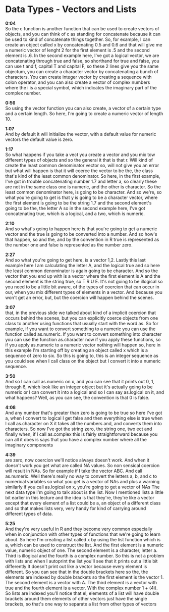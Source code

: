 # Data Types - Vectors and Lists

**0:04**  
So the c function is another function that can be used to create vectors of objects, and you can think of c as standing for concatenate because it can be used to kind of concatenate things together. So, for example, I can create an object called x by concatenating 0.5 and 0.6 and that will give me a numeric vector of lenght 2 for the first element is .5 and the second element is .6. In the second example here, I've got a logical vector, we are concatenating through true and false, so shorthand for true and false, you can use t and f, capital T and capital F, so these 2 lines give you the same objectum, you can create a character vector by concatenating a bunch of characters. You can create integer vector by creating a sequence with colon operator, and you can also create a vector of complex numbers where the i is a special symbol, which indicates the imaginary part of the complex number. 

**0:56**  
So using the vector function you can also create, a vector of a certain type and a certain length. So here, I'm going to create a numeric vector of length 10. 

**1:07**  
And by default it will initialize the vector, with a default value for numeric vectors the default value is zero. 

**1:17**  
So what happens if you take a vect you create a vector and you mix tow different types of objects and so the general it that is that r. Will kind of create the least common denominator vector so, will not give you an error but what will happen is that it will coerce the vector to be the, the class that's kind of the least common denominator. So here, in the first example, I've got in trouble concatenating number 1.7 and letter a, so clearly these are not in the same class one is numeric, and the other is character. So the least common denominator here, is going to be character. And so we're, so what you're going to get is that y is going to be a character vector, where the first element is going to be the string 1.7 and the second element's going to be the, the letter A so in the second example here, I've got concatenating true, which is a logical, and a two, which is numeric. 

**2:10**  
And so what's going to happen here is that you're going to get a numeric vector and the true is going to be converted into a number. And so how's that happen, so and the, and by the convention in R true is represented as the number one and false is represented as the number zero. 

**2:27**  
And so what you're going to get here, is a vector 1,2. Lastly this last example here I am calculating the letter A, and the logical true and so here the least common denominator is again going to be character. And so the vector that you end up with is a vector where the first element is A and the second element is the string true, so T R U E. It's not going to be illogical so you need to be a little bit aware, of the types of coercion that can occur in our, when you mix different types of elements in a vector. And because you won't get an error, but, but the coercion will happen behind the scenes. 

**3:07**  
that, in the previous slide we talked about kind of a implicit coercion that occurs behind the scenes, but you can explicitly coerce objects from one class to another using functions that usually start with the word as. So for example, if you want to convert something to a numeric you can use the function called as.numeric. If you want to convert something into character you can use the function as.character now if you apply these functions, so if you apply as.numeric to a numeric vector nothing will happen so, here in this example I'm starting off by creating an object called x which is a sequence of zero to six. So this is going to, this is an integer sequence as you could see when I call class on the object but I convert it into a numeric sequence. 

**3:50**  
And so I can call as.numeric on x, and you can see that it prints out 0, 1, through 6, which look like an integer object but it's actually going to be numeric or I can convert it into a logical and so I can say as.logical on it, and what happens? Well, as you can see, the convention is that 0 is false. 

**4:08**  
And any number that's greater than zero is going to be true so here I've got a, when I convert to logical I get false and then everything else is true when I call as.character on X it takes all the numbers and, and converts them into characters. So now I've got the string zero, the string one, two ect and finally when, if I call as.complex this is fairly straightforward because you can all it does is says that you have a complex number where all the imaginary components 

**4:39**  
are zero, now coercion we'll notice always doesn't work. And when it doesn't work you get what are called NA values. So non sensical coercion will result in NAs. So for example if I take the vector ABC. And call as.numeric. Well there's really no way to convert the letters a, b, and c to numerical variables so what you get is a vector of NAs and plus a warning similarly if you call as.logical on x, you're going to get a vector of NAs The next data type I'm going to talk about is the list. Now I mentioned lists a little bit earlier in this lecture and the idea is that they're, they're like a vector except that every element of a list could be a, an object of a different class and so that makes lists very, very handy for kind of carrying around different types of data. 

**5:25**  
And they're very useful in R and they become very common especially when in conjunction with other types of functions that we're going to learn about. So here I'm creating a list called x by using the list function which is a, which can be used to construct the list. And the first element is a numeric value, numeric object of one. The second element is a character, letter a. Third is illogical and the fourth is a complex number. So this is not a problem with lists and when I autoprint the list you'll see that it prints out a little bit differently It doesn't print out like a vector because every element is different. So you can see that in the double brackets here so the, the elements are indexed by double brackets so the first element is the vector 1. The second element is a vector with A. The third element is a vector with true and the fourth element is a vector. With the complex number 1 + (4i). So lists are indexed you'll notice that el, elements of a list will have double brackets around them elements of other vectors just have the single brackets, so that's one way to separate a list from other types of vectors 
